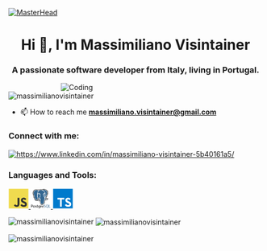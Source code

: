 [![MasterHead](https://i.pinimg.com/originals/2f/f4/28/2ff428006f3ade5f10beac69372062ab.gif)]()

<h1 align="center">Hi 👋, I'm Massimiliano Visintainer</h1>
<h3 align="center">A passionate software developer from Italy, living in Portugal.</h3>
<img align="right" alt="Coding" width="400" src="https://cdn.dribbble.com/users/1162077/screenshots/3848914/programmer.gif" />

<p align="left"> <img src="https://komarev.com/ghpvc/?username=massimilianovisintainer&label=Profile%20views&color=0e75b6&style=flat" alt="massimilianovisintainer" /> </p>

- 📫 How to reach me **massimiliano.visintainer@gmail.com**

<h3 align="left">Connect with me:</h3>
<p align="left">
<a href="https://www.linkedin.com/in/massimiliano-visintainer-5b40161a5/" target="blank"><img align="center" src="https://raw.githubusercontent.com/rahuldkjain/github-profile-readme-generator/master/src/images/icons/Social/linked-in-alt.svg" alt="https://www.linkedin.com/in/massimiliano-visintainer-5b40161a5/" height="30" width="40" /></a>
</p>

<h3 align="left">Languages and Tools:</h3>
<p align="left"> <a href="https://developer.mozilla.org/en-US/docs/Web/JavaScript" target="_blank" rel="noreferrer"> <img src="https://raw.githubusercontent.com/devicons/devicon/master/icons/javascript/javascript-original.svg" alt="javascript" width="40" height="40"/> </a> <a href="https://www.postgresql.org" target="_blank" rel="noreferrer"> <img src="https://raw.githubusercontent.com/devicons/devicon/master/icons/postgresql/postgresql-original-wordmark.svg" alt="postgresql" width="40" height="40"/> </a> <a href="https://www.typescriptlang.org/" target="_blank" rel="noreferrer"> <img src="https://raw.githubusercontent.com/devicons/devicon/master/icons/typescript/typescript-original.svg" alt="typescript" width="40" height="40"/> </a> </p>

<p><img align="left" src="https://github-readme-stats.vercel.app/api/top-langs?username=massimilianovisintainer&show_icons=true&locale=en&layout=compact" alt="massimilianovisintainer" /></p>

<p>&nbsp;<img align="center" src="https://github-readme-stats.vercel.app/api?username=massimilianovisintainer&show_icons=true&locale=en" alt="massimilianovisintainer" /></p>

<p><img align="center" src="https://github-readme-streak-stats.herokuapp.com/?user=massimilianovisintainer&" alt="massimilianovisintainer" /></p>
